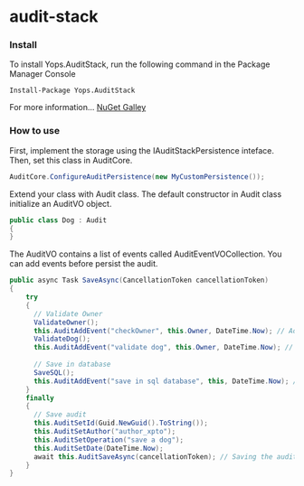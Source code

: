 # audit-stack

### Install
To install Yops.AuditStack, run the following command in the Package Manager Console

```
Install-Package Yops.AuditStack
```

For more information... <a href="https://www.nuget.org/packages/Yops.AuditStack/" taget="_blank">NuGet Galley</a>

### How to use
First, implement the storage using the IAuditStackPersistence inteface. Then, set this class in AuditCore.

```csharp
AuditCore.ConfigureAuditPersistence(new MyCustomPersistence());
```

Extend your class with Audit class. The default constructor in Audit class initialize an AuditVO object.
```csharp
public class Dog : Audit
{
}
```

The AuditVO contains a list of events called AuditEventVOCollection. You can add events before persist the audit.
```csharp
public async Task SaveAsync(CancellationToken cancellationToken)
{
    try
    {
      // Validate Owner
      ValidateOwner();
      this.AuditAddEvent("checkOwner", this.Owner, DateTime.Now); // Adding event
      ValidateDog();
      this.AuditAddEvent("validate dog", this.Owner, DateTime.Now); // Adding event
  
      // Save in database
      SaveSQL();
      this.AuditAddEvent("save in sql database", this, DateTime.Now); // Adding event
    }
    finally
    {
      // Save audit
      this.AuditSetId(Guid.NewGuid().ToString());
      this.AuditSetAuthor("author_xpto");
      this.AuditSetOperation("save a dog");
      this.AuditSetDate(DateTime.Now);
      await this.AuditSaveAsync(cancellationToken); // Saving the audit
    }
}
```




